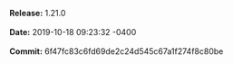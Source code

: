 **Release:** 
1.21.0
<br><br>**Date:** 
2019-10-18 09:23:32 -0400
<br><br>**Commit:** 
6f47fc83c6fd69de2c24d545c67a1f274f8c80be
